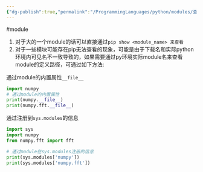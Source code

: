 ```yaml
---
{"dg-publish":true,"permalink":"/ProgrammingLanguages/python/modules/查看py module路径/","noteIcon":"3"}
---
```


#module
1. 对于大的一个module的话可以直接通过`pip show <module_name> 来查看`
2. 对于一些模块可能存在pip无法查看的现象，可能是由于下载名和实际python环境内可见名不一致导致的，如果需要通过py环境实际module名来查看module的定义路径，可通过如下方法:

通过module的内置属性`__file__`

```py
import numpy
# 通过module的内置属性
print(numpy.__file__)
print(numpy.fft.__file__)


```
通过注册到`sys.modules`的信息
```py
import sys
import numpy
from numpy.fft import fft

# 通过module在sys.modules注册的信息
print(sys.modules['numpy'])
print(sys.modules['numpy.fft'])

```
